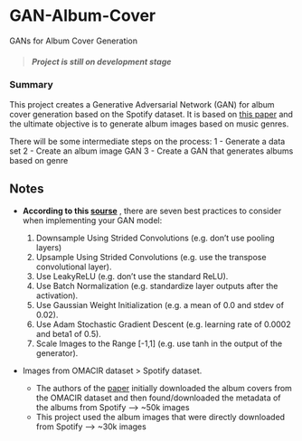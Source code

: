 # GAN-Album-Cover
GANs for Album Cover Generation

> #### *Project is still on development stage*

### Summary
This project creates a Generative Adversarial Network (GAN) for album cover generation based on the Spotify dataset. It is based on [this paper](https://ryanmcconville.com/publications/AlbumCoverGenerationFromGenreTags.pdf) and the ultimate objective is to generate album images based on music genres.

There will be some intermediate steps on the process: 1 - Generate a data set 2 - Create an album image GAN 3 - Create a GAN that generates albums based on genre

## Notes

 - **According to this [sourse](https://machinelearningmastery.com/how-to-get-started-with-generative-adversarial-networks-7-day-mini-course/)** , there are seven best practices to consider when implementing your GAN model:

	1.  Downsample Using Strided Convolutions (e.g. don’t use pooling layers)
	2.  Upsample Using Strided Convolutions (e.g. use the transpose convolutional layer).
	3.  Use LeakyReLU (e.g. don’t use the standard ReLU).
	4.  Use Batch Normalization (e.g. standardize layer outputs after the activation).
	5.  Use Gaussian Weight Initialization (e.g. a mean of 0.0 and stdev of 0.02).
	6.  Use Adam Stochastic Gradient Descent (e.g. learning rate of 0.0002 and beta1 of 0.5).
	7.  Scale Images to the Range \[-1,1\] (e.g. use tanh in the output of the generator).

- Images from OMACIR dataset > Spotify dataset.
	- The authors of the [paper](https://ryanmcconville.com/publications/AlbumCoverGenerationFromGenreTags.pdf) initially downloaded the album covers from the OMACIR dataset and then found/downloaded the metadata of the albums from Spotify --> ~50k images
	- This project used the album images that were directly downloaded from Spotify --> ~30k images
	

